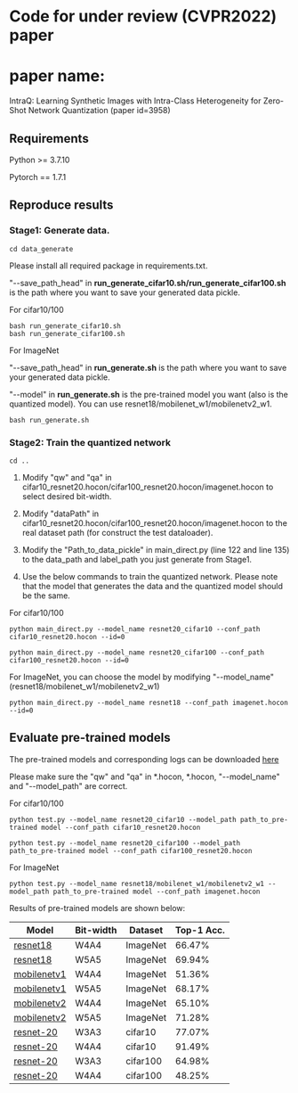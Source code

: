 # Code for under review (CVPR2022) paper

# paper name:
IntraQ: Learning Synthetic Images with Intra-Class Heterogeneity for Zero-Shot Network Quantization (paper id=3958)

## Requirements

Python >= 3.7.10

Pytorch == 1.7.1

## Reproduce results

### Stage1: Generate data.



```
cd data_generate
```

Please install all required package in requirements.txt.

"--save_path_head" in **run_generate_cifar10.sh/run_generate_cifar100.sh** is the path where you want to save your generated data pickle.

For cifar10/100
```
bash run_generate_cifar10.sh
bash run_generate_cifar100.sh
```

For ImageNet

"--save_path_head" in **run_generate.sh** is the path where you want to save your generated data pickle.

"--model" in **run_generate.sh** is the pre-trained model you want (also is the quantized model). 
You can use resnet18/mobilenet_w1/mobilenetv2_w1.
```
bash run_generate.sh
```

### Stage2: Train the quantized network

```
cd ..
```

1. Modify "qw" and "qa" in cifar10_resnet20.hocon/cifar100_resnet20.hocon/imagenet.hocon to select desired bit-width.

2. Modify "dataPath" in cifar10_resnet20.hocon/cifar100_resnet20.hocon/imagenet.hocon to the real dataset path (for construct the test dataloader).

3. Modify the "Path_to_data_pickle" in main_direct.py (line 122 and line 135) to the data_path and label_path you just generate from Stage1.

4. Use the below commands to train the quantized network. Please note that the model that generates the data and the quantized model should be the same.


For cifar10/100
```
python main_direct.py --model_name resnet20_cifar10 --conf_path cifar10_resnet20.hocon --id=0

python main_direct.py --model_name resnet20_cifar100 --conf_path cifar100_resnet20.hocon --id=0
```

For ImageNet, you can choose the model by modifying "--model_name" (resnet18/mobilenet_w1/mobilenetv2_w1)
```
python main_direct.py --model_name resnet18 --conf_path imagenet.hocon --id=0
```


## Evaluate pre-trained models

The pre-trained models and corresponding logs can be downloaded [here](https://drive.google.com/drive/folders/1wk0WNxHhJiUky2ymEYJBg4o6oXLM15e4?usp=sharing) 

Please make sure the "qw" and "qa" in *.hocon, *.hocon, "--model_name" and "--model_path" are correct.

For cifar10/100
```
python test.py --model_name resnet20_cifar10 --model_path path_to_pre-trained model --conf_path cifar10_resnet20.hocon

python test.py --model_name resnet20_cifar100 --model_path path_to_pre-trained model --conf_path cifar100_resnet20.hocon
```

For ImageNet
```
python test.py --model_name resnet18/mobilenet_w1/mobilenetv2_w1 --model_path path_to_pre-trained model --conf_path imagenet.hocon
```

Results of pre-trained models are shown below:

| Model     | Bit-width| Dataset  | Top-1 Acc.  |
| --------- | -------- | -------- | ----------- | 
| [resnet18](https://drive.google.com/file/d/1cMmYk9h7WhTkNRqataD0GWVCB3Dg0wPm/view?usp=sharing)  | W4A4 | ImageNet | 66.47%    | 
| [resnet18](https://drive.google.com/file/d/1k8Sh30Ftl0vkmttQYxy29XBuGRLf9H2m/view?usp=sharing)  | W5A5 | ImageNet | 69.94%    | 
| [mobilenetv1](https://drive.google.com/file/d/19Nzp6PyQcqRnAw9ZkNNpIPC8-IARfdBP/view?usp=sharing)  | W4A4 | ImageNet | 51.36%    |
| [mobilenetv1](https://drive.google.com/file/d/1KVGzD4K4qYzD-6KTtqGMYJ23YpJyuD2V/view?usp=sharing)  | W5A5 | ImageNet | 68.17%    | 
| [mobilenetv2](https://drive.google.com/file/d/16qfhgPsnORUq8EzMacoWNMNQ9npygM5h/view?usp=sharing)  | W4A4 | ImageNet | 65.10%    | 
| [mobilenetv2](https://drive.google.com/file/d/1PhsHcPLmpfcAUAxMAkWOr4-J1yJMWoXo/view?usp=sharing)  | W5A5 | ImageNet | 71.28%    |
| [resnet-20](https://drive.google.com/file/d/1MCA2bOiXnTJ3143oQW2l1c6cNsmtpmNC/view?usp=sharing)  | W3A3 | cifar10 | 77.07%    | 
| [resnet-20](https://drive.google.com/file/d/10RrZ9-weZ5Gq-g9XnVvEEh9esvyQ5_w6/view?usp=sharing)  | W4A4 | cifar10 | 91.49%    | 
| [resnet-20](https://drive.google.com/file/d/1-OJB6WJd-VyyR9JY2M6u32UBXB663nDn/view?usp=sharing)  | W3A3 | cifar100 | 64.98%    | 
| [resnet-20](https://drive.google.com/file/d/1M07Dvk747N1_CS9Tfl_EiBRV78aW7jC3/view?usp=sharing)  | W4A4 | cifar100 | 48.25%    | 
